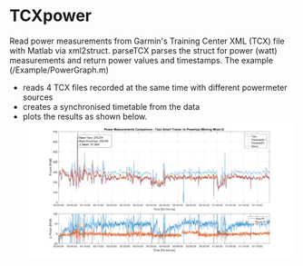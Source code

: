 # TCXpower
Read power measurements from Garmin's Training Center XML (TCX) file with Matlab via xml2struct.
parseTCX parses the struct for power (watt) measurements and return power values and timestamps.
The example (/Example/PowerGraph.m)
- reads 4 TCX files recorded at the same time with different powermeter sources
- creates a synchronised timetable from the data 
- plots the results as shown below.
![parseTCX example plot](./Example/Powergraph_AVR3.png?raw=true "Example Plot")
